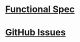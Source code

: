 # [Functional Spec](https://github.com/beeminder/iwill/wiki)


# [GitHub Issues](https://github.com/beeminder/iwill/issues)